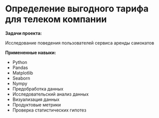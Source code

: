 # Определение выгодного тарифа для телеком компании
**Задачи проекта:**

Исследование поведения пользователей сервиса аренды самокатов

**Примененные навыки:**

- Python
- Pandas
- Matplotlib
- Seaborn
- Nympy
- Предобработка данных
- Исследовательский анализ данных
- Визуализация данных
- Продуктовые метрики
- Проверка статистических гипотез